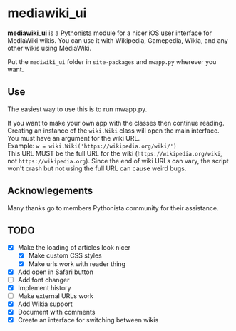 # mediawiki_ui

**mediawiki_ui** is a [Pythonista](http://omz-software.com/pythonista/index.html) module for a nicer iOS user interface for MediaWiki wikis. You can use it with Wikipedia, Gamepedia, Wikia, and any other wikis using MediaWiki.

Put the `mediwiki_ui` folder in `site-packages` and `mwapp.py` wherever you want.

## Use
The easiest way to use this is to run mwapp.py.  

If you want to make your own app with the classes then continue reading.  
Creating an instance of the `wiki.Wiki` class will open the main interface.  
You must have an argument for the wiki URL.  
Example: `w = wiki.Wiki('https://wikipedia.org/wiki/')`  
This URL MUST be the full URL for the wiki (`https://wikipedia.org/wiki`, not `https://wikipedia.org`). Since the end of wiki URLs can vary, the script won't crash but not using the full URL can cause weird bugs.

## Acknowlegements
Many thanks go to members Pythonista community for their assistance.

## TODO

- [x] Make the loading of articles look nicer
	- [x] Make custom CSS styles
	- [x] Make urls work with reader thing
- [x] Add open in Safari button
- [ ] Add font changer
- [x] Implement history
- [ ] Make external URLs work
- [x] Add Wikia support
- [x] Document with comments
- [x] Create an interface for switching between wikis
